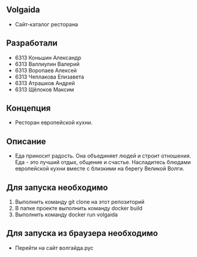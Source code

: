 ## Volgaida
  - Сайт-каталог ресторана

## Разработали
  - 6313 Коньшин Александр
  - 6313 Валлиулин Валерий
  - 6313 Воропаев Алексей
  - 6313 Чеплакова Елизавета
  - 6313 Атрашков Андрей
  - 6313 Щёлоков Максим

## Концепция
  - Ресторан европейской кухни.
## Описание
  - Еда приносит радость. Она объединяет людей и строит отношения. Еда -  это лучший отдых, общение и счастье. Насладитесь блюдами европейской кухни вместе с близкими на берегу Великой Волги.
## Для запуска необходимо
  1) Выполнить команду git clone на этот репозиторий
  2) В папке проекте выполнить команду docker build
  3) Выполнить команду docker run volgaida
## Для запуска из браузера необходимо
  - Перейти на сайт волгайда.рус
